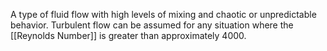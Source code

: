 A type of fluid flow with high levels of mixing and chaotic or unpredictable behavior. Turbulent flow can be assumed for any situation where the [[Reynolds Number]] is greater than approximately 4000.